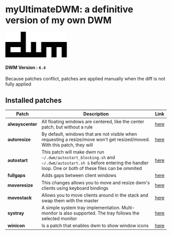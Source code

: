 # myUltimateDWM: a definitive version of my own DWM
![](dwm.png)
#### DWM Version : `6.4` ####

Because patches conflict, patches are applied manually when the diff is not fully applied

## Installed patches ##
| Patch | Description | Link |
| ----- | ----------- | ---- |
| **alwayscenter** | All floating windows are centered, like the center patch, but without a rule | [here](https://dwm.suckless.org/patches/alwayscenter/) |
 **autoresize** | By default, windows that are not visible when requesting a resize/move won't get resized/moved. With this patch, they will | [here](https://dwm.suckless.org/patches/autoresize/) |
 | **autostart** | This patch will make dwm run `~/.dwm/autostart_blocking.sh` and `~/.dwm/autostart.sh &` before entering the handler loop. One or both of these files can be ommited | [here](https://dwm.suckless.org/patches/autostart/) |
 | **fullgaps** | Adds gaps between client windows | [here](https://dwm.suckless.org.patches/fullgaps/) |
 | **moveresize** | This changes allows you to move and resize dwm's clients using keyboard bindings | [here](https://dwm.suckless.org/patches/moveresize/) |
 | **movestack** | Allows you to move clients around in the stack and swap them with the master |  [here](https://dwm.suckless.org/patches/movestack/) |
| **systray** | A simple system tray implementation. Multi-monitor is also supported. The tray follows the selected monitor | [here](https://dwm.suckless.org/patches/systray/) |
| **winicon** | Is a patch that enables dwm to show window icons | [here](https://dwm.suckless.org/patches/winicon/) |